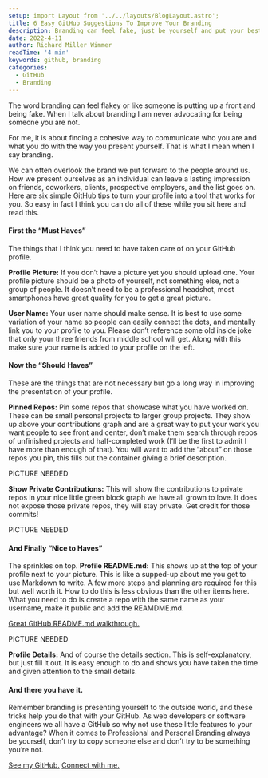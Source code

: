 ```yaml
---
setup: import Layout from '../../layouts/BlogLayout.astro';
title: 6 Easy GitHub Suggestions To Improve Your Branding
description: Branding can feel fake, just be yourself and put your best forward with a few tips on your GitHib profile.
date: 2022-4-11
author: Richard Miller Wimmer
readTime: '4 min'
keywords: github, branding
categories:
  - GitHub
  - Branding
---
```


The word branding can feel flakey or like someone is putting up a front and being fake. When I talk about branding I am never advocating for being someone you are not.

For me, it is about finding a cohesive way to communicate who you are and what you do with the way you present yourself. That is what I mean when I say branding.

We can often overlook the brand we put forward to the people around us. How we present ourselves as an individual can leave a lasting impression on friends, coworkers, clients, prospective employers, and the list goes on.
Here are six simple GitHub tips to turn your profile into a tool that works for you. So easy in fact I think you can do all of these while you sit here and read this.

#### First the “Must Haves”

The things that I think you need to have taken care of on your GitHub profile.

**Profile Picture:** If you don’t have a picture yet you should upload one. Your profile picture should be a photo of yourself, not something else, not a group of people. It doesn’t need to be a professional headshot, most smartphones have great quality for you to get a great picture.

**User Name:** Your user name should make sense. It is best to use some variation of your name so people can easily connect the dots, and mentally link you to your profile to you. Please don’t reference some old inside joke that only your three friends from middle school will get. Along with this make sure your name is added to your profile on the left.

#### Now the “Should Haves”

These are the things that are not necessary but go a long way in improving the presentation of your profile.

**Pinned Repos:** Pin some repos that showcase what you have worked on. These can be small personal projects to larger group projects. They show up above your contributions graph and are a great way to put your work you want people to see front and center, don’t make them search through repos of unfinished projects and half-completed work (I’ll be the first to admit I have more than enough of that). You will want to add the “about” on those repos you pin, this fills out the container giving a brief description.

PICTURE NEEDED

**Show Private Contributions:** This will show the contributions to private repos in your nice little green block graph we have all grown to love. It does not expose those private repos, they will stay private. Get credit for those commits!

PICTURE NEEDED

#### And Finally “Nice to Haves”

The sprinkles on top.
**Profile README.md:** This shows up at the top of your profile next to your picture. This is like a supped-up about me you get to use Markdown to write. A few more steps and planning are required for this but well worth it. How to do this is less obvious than the other items here. What you need to do is create a repo with the same name as your username, make it public and add the REAMDME.md.

[Great GitHub README.md walkthrough.](https://dev.to/github/how-to-create-a-github-profile-readme-jha)

PICTURE NEEDED

**Profile Details:** And of course the details section. This is self-explanatory, but just fill it out. It is easy enough to do and shows you have taken the time and given attention to the small details.

#### And there you have it.

Remember branding is presenting yourself to the outside world, and these tricks help you do that with your GitHub. As web developers or software engineers we all have a GitHub so why not use these little features to your advantage?
When it comes to Professional and Personal Branding always be yourself, don’t try to copy someone else and don’t try to be something you’re not.

[See my GitHub.](https://github.com/RichardMillerWimmer)
[Connect with me.](https://www.linkedin.com/in/richard-miller-wimmer/)
